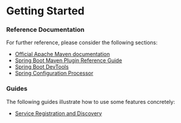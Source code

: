 # Getting Started

### Reference Documentation
For further reference, please consider the following sections:

* [Official Apache Maven documentation](https://maven.apache.org/guides/index.html)
* [Spring Boot Maven Plugin Reference Guide](https://docs.spring.io/spring-boot/docs/2.2.0.RELEASE/maven-plugin/)
* [Spring Boot DevTools](https://docs.spring.io/spring-boot/docs/2.2.0.RELEASE/reference/htmlsingle/#using-boot-devtools)
* [Spring Configuration Processor](https://docs.spring.io/spring-boot/docs/2.2.0.RELEASE/reference/htmlsingle/#configuration-metadata-annotation-processor)

### Guides
The following guides illustrate how to use some features concretely:

* [Service Registration and Discovery](https://spring.io/guides/gs/service-registration-and-discovery/)


